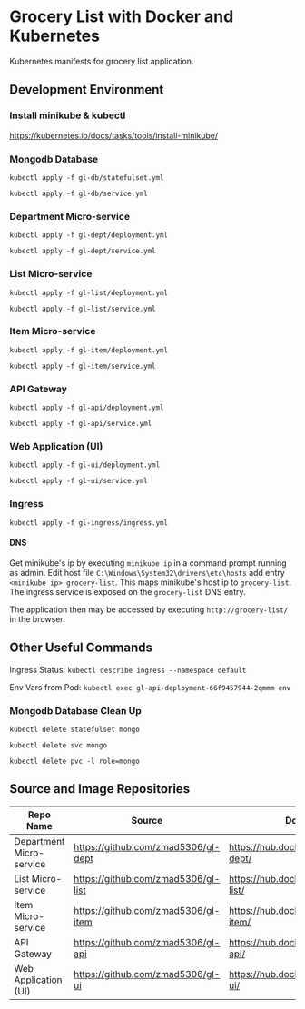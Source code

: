 # Grocery List with Docker and Kubernetes

Kubernetes manifests for grocery list application.

## Development Environment

### Install minikube & kubectl

https://kubernetes.io/docs/tasks/tools/install-minikube/

### Mongodb Database

`kubectl apply -f gl-db/statefulset.yml`

`kubectl apply -f gl-db/service.yml`

### Department Micro-service

`kubectl apply -f gl-dept/deployment.yml`

`kubectl apply -f gl-dept/service.yml`

### List Micro-service

`kubectl apply -f gl-list/deployment.yml`

`kubectl apply -f gl-list/service.yml`

### Item Micro-service

`kubectl apply -f gl-item/deployment.yml`

`kubectl apply -f gl-item/service.yml`

### API Gateway

`kubectl apply -f gl-api/deployment.yml`

`kubectl apply -f gl-api/service.yml`

### Web Application (UI)

`kubectl apply -f gl-ui/deployment.yml`

`kubectl apply -f gl-ui/service.yml`

### Ingress

`kubectl apply -f gl-ingress/ingress.yml`

#### DNS

Get minikube's ip by executing `minikube ip` in a command prompt running as admin. Edit host file `C:\Windows\System32\drivers\etc\hosts` add entry `<minikube ip> grocery-list`. This maps minikube's host ip to `grocery-list`. The ingress service is exposed on the `grocery-list` DNS entry.

The application then may be accessed by executing `http://grocery-list/` in the browser.

## Other Useful Commands

Ingress Status: `kubectl describe ingress --namespace default`

Env Vars from Pod: `kubectl exec gl-api-deployment-66f9457944-2qmmm env`

### Mongodb Database Clean Up

`kubectl delete statefulset mongo`

`kubectl delete svc mongo`

`kubectl delete pvc -l role=mongo`

## Source and Image Repositories

| Repo Name                | Source                              | Docker Image                               |
| ------------------------ | ----------------------------------- | ------------------------------------------ |
| Department Micro-service | https://github.com/zmad5306/gl-dept | https://hub.docker.com/r/zmad5306/gl-dept/ |
| List Micro-service       | https://github.com/zmad5306/gl-list | https://hub.docker.com/r/zmad5306/gl-list/ |
| Item Micro-service       | https://github.com/zmad5306/gl-item | https://hub.docker.com/r/zmad5306/gl-item/ |
| API Gateway              | https://github.com/zmad5306/gl-api  | https://hub.docker.com/r/zmad5306/gl-api/  |
| Web Application (UI)     | https://github.com/zmad5306/gl-ui   | https://hub.docker.com/r/zmad5306/gl-ui/   |